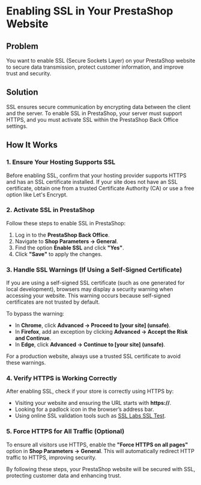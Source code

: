 # Enabling SSL in Your PrestaShop Website

## Problem
You want to enable SSL (Secure Sockets Layer) on your PrestaShop website to secure data transmission, protect customer information, and improve trust and security.

## Solution
SSL ensures secure communication by encrypting data between the client and the server. To enable SSL in PrestaShop, your server must support HTTPS, and you must activate SSL within the PrestaShop Back Office settings.

## How It Works

### 1. Ensure Your Hosting Supports SSL
Before enabling SSL, confirm that your hosting provider supports HTTPS and has an SSL certificate installed. If your site does not have an SSL certificate, obtain one from a trusted Certificate Authority (CA) or use a free option like Let's Encrypt.

### 2. Activate SSL in PrestaShop
Follow these steps to enable SSL in PrestaShop:

1. Log in to the **PrestaShop Back Office**.
2. Navigate to **Shop Parameters → General**.
3. Find the option **Enable SSL** and click **"Yes"**.
4. Click **"Save"** to apply the changes.

### 3. Handle SSL Warnings (If Using a Self-Signed Certificate)
If you are using a self-signed SSL certificate (such as one generated for local development), browsers may display a security warning when accessing your website. This warning occurs because self-signed certificates are not trusted by default.

To bypass the warning:
- In **Chrome**, click **Advanced → Proceed to [your site] (unsafe)**.
- In **Firefox**, add an exception by clicking **Advanced → Accept the Risk and Continue**.
- In **Edge**, click **Advanced → Continue to [your site] (unsafe)**.

For a production website, always use a trusted SSL certificate to avoid these warnings.

### 4. Verify HTTPS is Working Correctly
After enabling SSL, check if your store is correctly using HTTPS by:
- Visiting your website and ensuring the URL starts with **https://**.
- Looking for a padlock icon in the browser’s address bar.
- Using online SSL validation tools such as [SSL Labs SSL Test](https://www.ssllabs.com/ssltest/).

### 5. Force HTTPS for All Traffic (Optional)
To ensure all visitors use HTTPS, enable the **"Force HTTPS on all pages"** option in **Shop Parameters → General**. This will automatically redirect HTTP traffic to HTTPS, improving security.

By following these steps, your PrestaShop website will be secured with SSL, protecting customer data and enhancing trust. 

